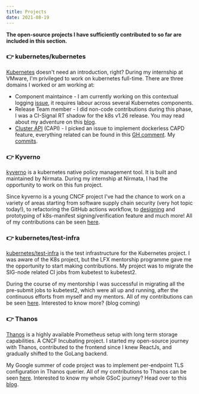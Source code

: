 ```yaml
---
title: Projects
date: 2021-08-19
---
```

**The open-source projects I have sufficiently contributed to so far are included in this section.**

### :point_right: kubernetes/kubernetes
[Kubernetes](https://github.com/kubernetes/kubernetes) doesn't need an introduction, right? During my internship at VMware, I'm privileged to work on kubernetes full-time. There are three domains I worked or am working at:
- Component maintaince - I am currently working on this contextual logging [issue](https://github.com/kubernetes/enhancements/issues/3077), it requires labour across several Kubernetes components. 
- Release Team member - I did non-code contributions during this phase, I was a CI-Signal RT shadow for the k8s v1.26 release. You may read about my adventure on this [blog](/posts/202212-k8s-rt-shadow-experience).
- [Cluster API](https://github.com/kubernetes-sigs/cluster-api) (CAPI) - I picked an issue to implement dockerless CAPD feature, everything related can be found in this [GH comment](https://github.com/kubernetes-sigs/cluster-api/issues/5836#issuecomment-1229552695). My [commits](https://github.com/kubernetes-sigs/cluster-api/compare/main...Namanl2001:cluster-api:dockerless-capd).
### :point_right: Kyverno
[kyverno](https://github.com/kyverno/kyverno) is a kubernetes native policy management tool. It is built and maintained by Nirmata. During my internship at Nirmata, I had the opportunity to work on this fun project.

Since kyverno is a young CNCF project I've had the chance to work on a variety of areas starting from software supply chain security (very hot topic today!), to refactoring the GitHub actions workflow, to [designing](https://github.com/kyverno/KDP/blob/main/proposals/yaml_signing_and_verification.md) and prototyping of k8s-manifest signing/verification feature and much more! All of my contributions can be seen [here](https://github.com/kyverno/kyverno/pulls?q=is%3Apr+author%3ANamanl2001).
### :point_right: kubernetes/test-infra
[kubernetes/test-infra](https://github.com/kubernetes/test-infra) is the test infrastructure for the Kubernetes project. I was aware of the K8s project, but the LFX mentorship programme gave me the opportunity to start making contributions. My project was to migrate the SIG-node related CI jobs from kubetest to kubetest2.

During the course of my mentorship I was successful in migrating all the pre-submit jobs to kubetest2, which were all up and running, after the continuous efforts from myself and my mentors. All of my contributions can be seen [here](https://github.com/kubernetes/test-infra/pulls?q=is%3Apr+author%3ANamanl2001). Interested to know more? (blog coming)

### :point_right: Thanos
[Thanos](https://github.com/thanos-io/thanos) is a highly available Prometheus setup with long term storage capabilities. A CNCF Incubating project. I started my open-source journey with Thanos, contributed to the frontend since I knew ReactJs, and gradually shifted to the GoLang backend.

My Google summer of code project was to implement per-endpoint TLS configuration in Thanos querier. All of my contributions to Thanos can be seen [here](https://github.com/thanos-io/thanos/pulls?q=is%3Apr+author%3ANamanl2001). Interested to know my whole GSoC journey? Head over to this [blog](/posts/202108-google-summer-of-code-2021).